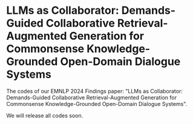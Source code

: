# LLMs as Collaborator: Demands-Guided Collaborative Retrieval-Augmented Generation for Commonsense Knowledge-Grounded Open-Domain Dialogue Systems

The codes of our EMNLP 2024 Findings paper: "LLMs as Collaborator: Demands-Guided Collaborative Retrieval-Augmented Generation for Commonsense Knowledge-Grounded Open-Domain Dialogue Systems".

We will release all codes soon.
